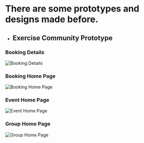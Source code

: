 # There are some prototypes and designs made before.

- ## Exercise Community Prototype

### Booking Details
![Booking Details](images/BookingDetails@3x.png)

<!-- <details><summary>Show More Prototypes</summary> -->

### Booking Home Page
![Booking Home Page](images/BookingHome@3x.png)

### Event Home Page
![Event Home Page](images/EventHome@3x.png)

### Group Home Page
![Group Home Page](images/GroupHome@3x.png)
<!-- </details> -->

<!-- - ## Andriod

### Marking Page
![Android Marking Page](images/Android_Marking.png)

<details><summary>Show More</summary>

### Marking Page 2
![Android Marking Page 2](images/Android_Marking2.png)

</details>

- ## IOS

### Marking Page
![IOS Marking Page](images/IOS_Marking.png)

<details><summary>Show More</summary>

### Summary Page
![IOS Summary Page](images/IOS_Summary.png)

</details> -->


